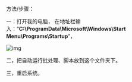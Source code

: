 

方法/步骤：

一：打开我的电脑， 在地址栏输入：“**C:\ProgramData\Microsoft\Windows\Start Menu\Programs\Startup**”，

![img](https://images2017.cnblogs.com/blog/659844/201711/659844-20171115113255531-604300841.png)

 

二，把自动运行批处理、脚本放到这个文件夹下。

三，重启系统。

